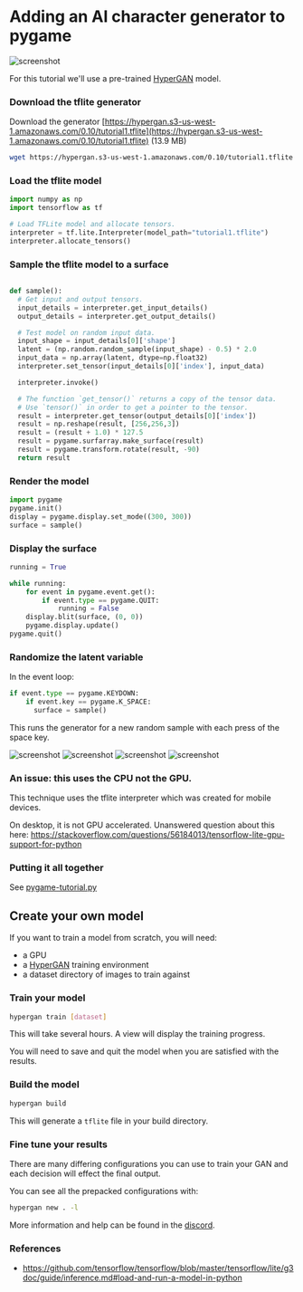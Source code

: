 # Adding an AI character generator to pygame

![screenshot](assets/pygame-tutorial-1.png)

For this tutorial we'll use a pre-trained [HyperGAN](https://www.github.com/HyperGAN/HyperGAN) model.

### Download the tflite generator

Download the generator [https://hypergan.s3-us-west-1.amazonaws.com/0.10/tutorial1.tflite](https://hypergan.s3-us-west-1.amazonaws.com/0.10/tutorial1.tflite) (13.9 MB)

```sh
wget https://hypergan.s3-us-west-1.amazonaws.com/0.10/tutorial1.tflite
```

### Load the tflite model

```python
import numpy as np
import tensorflow as tf

# Load TFLite model and allocate tensors.
interpreter = tf.lite.Interpreter(model_path="tutorial1.tflite")
interpreter.allocate_tensors()
```
### Sample the tflite model to a surface
```python

def sample():
  # Get input and output tensors.
  input_details = interpreter.get_input_details()
  output_details = interpreter.get_output_details()

  # Test model on random input data.
  input_shape = input_details[0]['shape']
  latent = (np.random.random_sample(input_shape) - 0.5) * 2.0
  input_data = np.array(latent, dtype=np.float32)
  interpreter.set_tensor(input_details[0]['index'], input_data)

  interpreter.invoke()

  # The function `get_tensor()` returns a copy of the tensor data.
  # Use `tensor()` in order to get a pointer to the tensor.
  result = interpreter.get_tensor(output_details[0]['index'])
  result = np.reshape(result, [256,256,3])
  result = (result + 1.0) * 127.5
  result = pygame.surfarray.make_surface(result)
  result = pygame.transform.rotate(result, -90)
  return result
```

### Render the model

```python
import pygame
pygame.init()
display = pygame.display.set_mode((300, 300))
surface = sample()
```
### Display the surface
```python
running = True

while running:
    for event in pygame.event.get():
        if event.type == pygame.QUIT:
            running = False
    display.blit(surface, (0, 0))
    pygame.display.update()
pygame.quit()
```


### Randomize the latent variable

In the event loop:

```python
if event.type == pygame.KEYDOWN:
    if event.key == pygame.K_SPACE:
      surface = sample()
```

This runs the generator for a new random sample with each press of the space key.

![screenshot](assets/pygame-tutorial-2.png)
![screenshot](assets/pygame-tutorial-3.png)
![screenshot](assets/pygame-tutorial-4.png)
![screenshot](assets/pygame-tutorial-5.png)

### An issue: this uses the CPU not the GPU.

This technique uses the tflite interpreter which was created for mobile devices.

On desktop, it is not GPU accelerated.  Unanswered question about this here: https://stackoverflow.com/questions/56184013/tensorflow-lite-gpu-support-for-python

### Putting it all together

See [pygame-tutorial.py](pygame-tutorial.py)

## Create your own model

If you want to train a model from scratch, you will need:

* a GPU
* a [HyperGAN](https://www.github.com/HyperGAN/HyperGAN) training environment
* a dataset directory of images to train against

### Train your model

```sh
hypergan train [dataset]
```

This will take several hours.  A view will display the training progress.

You will need to save and quit the model when you are satisfied with the results.


### Build the model

```sh
hypergan build
```

This will generate a `tflite` file in your build directory.

### Fine tune your results

There are many differing configurations you can use to train your GAN and each decision will effect the final output.

You can see all the prepacked configurations with:

```sh
hypergan new . -l
```

More information and help can be found in the [discord](https://discord.gg/t4WWBPF).

### References

* https://github.com/tensorflow/tensorflow/blob/master/tensorflow/lite/g3doc/guide/inference.md#load-and-run-a-model-in-python

